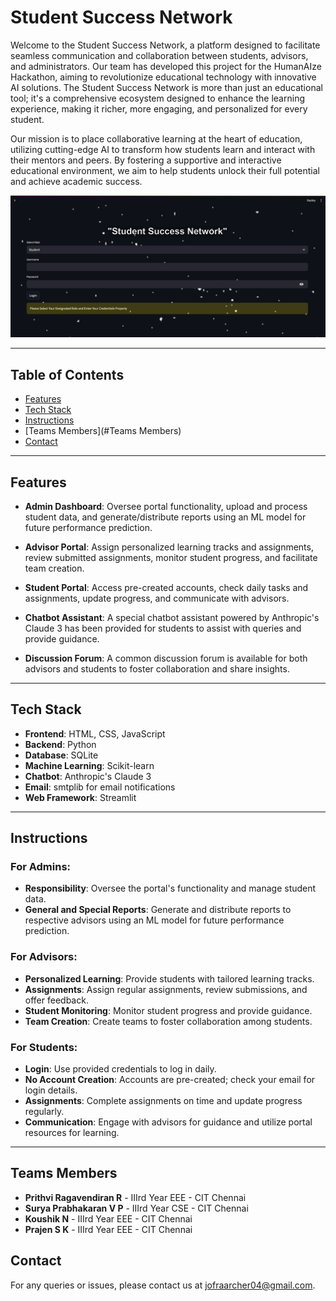 # Student Success Network

Welcome to the Student Success Network, a platform designed to facilitate seamless communication and collaboration between students, advisors, and administrators. Our team has developed this project for the HumanAIze Hackathon, aiming to revolutionize educational technology with innovative AI solutions. The Student Success Network is more than just an educational tool; it's a comprehensive ecosystem designed to enhance the learning experience, making it richer, more engaging, and personalized for every student.

Our mission is to place collaborative learning at the heart of education, utilizing cutting-edge AI to transform how students learn and interact with their mentors and peers. By fostering a supportive and interactive educational environment, we aim to help students unlock their full potential and achieve academic success.



![Project Image Placeholder](image.png)

---

## Table of Contents

- [Features](#features)
- [Tech Stack](#tech-stack)
- [Instructions](#instructions)
- [Teams Members](#Teams Members)
- [Contact](#contact)

---


## Features

- **Admin Dashboard**: Oversee portal functionality, upload and process student data, and generate/distribute reports using an ML model for future performance prediction.
  
- **Advisor Portal**: Assign personalized learning tracks and assignments, review submitted assignments, monitor student progress, and facilitate team creation.
  
- **Student Portal**: Access pre-created accounts, check daily tasks and assignments, update progress, and communicate with advisors.

- **Chatbot Assistant**: A special chatbot assistant powered by Anthropic's Claude 3 has been provided for students to assist with queries and provide guidance.

- **Discussion Forum**: A common discussion forum is available for both advisors and students to foster collaboration and share insights.

---

## Tech Stack

- **Frontend**: HTML, CSS, JavaScript
- **Backend**: Python
- **Database**: SQLite
- **Machine Learning**: Scikit-learn
- **Chatbot**: Anthropic's Claude 3
- **Email**: smtplib for email notifications
- **Web Framework**: Streamlit

---

## Instructions

### For Admins:

- **Responsibility**: Oversee the portal's functionality and manage student data.
- **General and Special Reports**: Generate and distribute reports to respective advisors using an ML model for future performance prediction.

### For Advisors:

- **Personalized Learning**: Provide students with tailored learning tracks.
- **Assignments**: Assign regular assignments, review submissions, and offer feedback.
- **Student Monitoring**: Monitor student progress and provide guidance.
- **Team Creation**: Create teams to foster collaboration among students.

### For Students:

- **Login**: Use provided credentials to log in daily.
- **No Account Creation**: Accounts are pre-created; check your email for login details.
- **Assignments**: Complete assignments on time and update progress regularly.
- **Communication**: Engage with advisors for guidance and utilize portal resources for learning.

---

## Teams Members

- **Prithvi Ragavendiran R** - IIIrd Year EEE - CIT Chennai
- **Surya Prabhakaran V P**  - IIIrd Year CSE - CIT Chennai
- **Koushik N**              - IIIrd Year EEE - CIT Chennai
- **Prajen S K**             - IIIrd Year EEE - CIT Chennai

## Contact

For any queries or issues, please contact us at [jofraarcher04@gmail.com](mailto:jofraarcher04@gmail.com).
